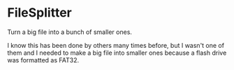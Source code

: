# FileSplitter
Turn a big file into a bunch of smaller ones.

I know this has been done by others many times before, but I wasn't one of them and I needed to make a big file into smaller ones because a flash drive was formatted as FAT32.
